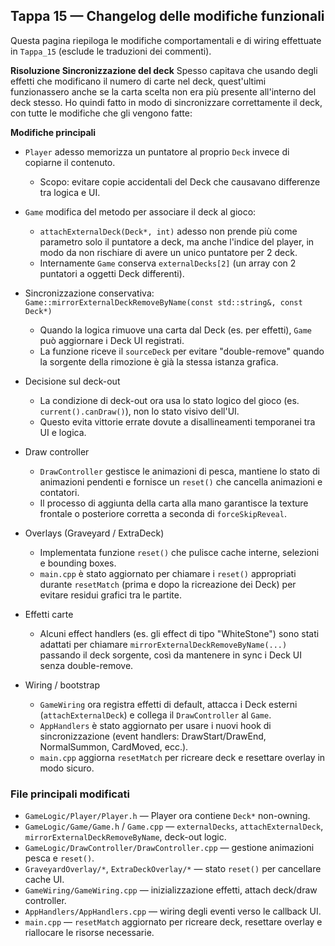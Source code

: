 ## Tappa 15 — Changelog delle modifiche funzionali

Questa pagina riepiloga le modifiche comportamentali e di wiring effettuate in `Tappa_15` (esclude le traduzioni dei commenti).

**Risoluzione Sincronizzazione del deck**
Spesso capitava che usando degli effetti che modificano il numero di carte nel deck, quest'ultimi funzionassero anche se la carta scelta non era più presente all'interno del deck stesso.
Ho quindi fatto in modo di sincronizzare correttamente il deck, con tutte le modifiche che gli vengono fatte:

**Modifiche principali**

- `Player` adesso memorizza un puntatore al proprio `Deck` invece di copiarne il contenuto.
  - Scopo: evitare copie accidentali del Deck che causavano differenze tra logica e UI.

- `Game` modifica del metodo per associare il deck al gioco:
  - `attachExternalDeck(Deck*, int)` adesso non prende più come parametro solo il puntatore a deck, ma anche l'indice del player, in modo da non rischiare di avere un unico puntatore per 2 deck.
  - Internamente `Game` conserva `externalDecks[2]` (un array con 2 puntatori a oggetti Deck differenti).

- Sincronizzazione conservativa: `Game::mirrorExternalDeckRemoveByName(const std::string&, const Deck*)`
  - Quando la logica rimuove una carta dal Deck (es. per effetti), `Game` può aggiornare i Deck UI registrati.
  - La funzione riceve il `sourceDeck` per evitare "double-remove" quando la sorgente della rimozione è già la stessa istanza grafica.

- Decisione sul deck-out
  - La condizione di deck-out ora usa lo stato logico del gioco (es. `current().canDraw()`), non lo stato visivo dell'UI.
  - Questo evita vittorie errate dovute a disallineamenti temporanei tra UI e logica.

- Draw controller
  - `DrawController` gestisce le animazioni di pesca, mantiene lo stato di animazioni pendenti e fornisce un `reset()` che cancella animazioni e contatori.
  - Il processo di aggiunta della carta alla mano garantisce la texture frontale o posteriore corretta a seconda di `forceSkipReveal`.

- Overlays (Graveyard / ExtraDeck)
  - Implementata funzione `reset()` che pulisce cache interne, selezioni e bounding boxes.
  - `main.cpp` è stato aggiornato per chiamare i `reset()` appropriati durante `resetMatch` (prima e dopo la ricreazione dei Deck) per evitare residui grafici tra le partite.

- Effetti carte
  - Alcuni effect handlers (es. gli effect di tipo "WhiteStone") sono stati adattati per chiamare `mirrorExternalDeckRemoveByName(...)` passando il deck sorgente, così da mantenere in sync i Deck UI senza double-remove.

- Wiring / bootstrap
  - `GameWiring` ora registra effetti di default, attacca i Deck esterni (`attachExternalDeck`) e collega il `DrawController` al `Game`.
  - `AppHandlers` è stato aggiornato per usare i nuovi hook di sincronizzazione (event handlers: DrawStart/DrawEnd, NormalSummon, CardMoved, ecc.).
  - `main.cpp` aggiorna `resetMatch` per ricreare deck e resettare overlay in modo sicuro.

### File principali modificati
- `GameLogic/Player/Player.h` — Player ora contiene `Deck*` non-owning.
- `GameLogic/Game/Game.h` / `Game.cpp` — `externalDecks`, `attachExternalDeck`, `mirrorExternalDeckRemoveByName`, deck-out logic.
- `GameLogic/DrawController/DrawController.cpp` — gestione animazioni pesca e `reset()`.
- `GraveyardOverlay/*`, `ExtraDeckOverlay/*` — stato `reset()` per cancellare cache UI.
- `GameWiring/GameWiring.cpp` — inizializzazione effetti, attach deck/draw controller.
- `AppHandlers/AppHandlers.cpp` — wiring degli eventi verso le callback UI.
- `main.cpp` — `resetMatch` aggiornato per ricreare deck, resettare overlay e riallocare le risorse necessarie.



